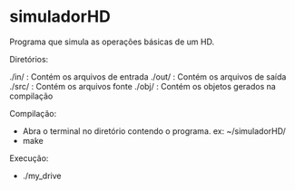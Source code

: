 # simuladorHD

Programa que simula as operações básicas de um HD.

Diretórios:

./in/ : Contém os arquivos de entrada
./out/ : Contém os arquivos de saída
./src/ : Contém os arquivos fonte
./obj/ : Contém os objetos gerados na compilação

Compilação:

- Abra o terminal no diretório contendo o programa. ex: ~/simuladorHD/
- make

Execução:

- ./my_drive

